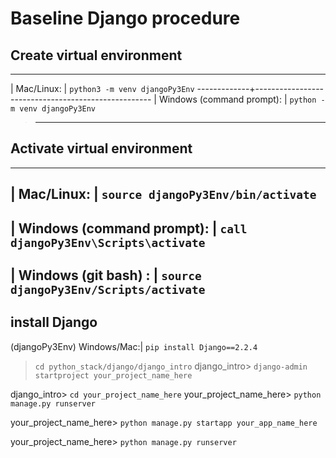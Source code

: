 # Baseline Django procedure

## Create virtual environment

---

| Mac/Linux: | `python3 -m venv djangoPy3Env`
-------------+----------------------------------------------------
| Windows (command prompt): | `python -m venv djangoPy3Env`

> ---

## Activate virtual environment

---

## | Mac/Linux: | `source djangoPy3Env/bin/activate`

## | Windows (command prompt): | `call djangoPy3Env\Scripts\activate`

## | Windows (git bash) : | `source djangoPy3Env/Scripts/activate`

## install Django

(djangoPy3Env) Windows/Mac:| `pip install Django==2.2.4`

 <!-- 1. With our Django virtual environment activated, create a new Django project. First navigate to where you want the project to be saved (for these first few assignments, that will be the python_stack/django/django_intro folder). Then run this command, specifying a project name of our choosing: -->

> `cd python_stack/django/django_intro`
> django_intro> `django-admin startproject your_project_name_here`

<!-- Navigate into the folder that was just created. A new Django project has just been created--let's run it! -->

django_intro> `cd your_project_name_here`
your_project_name_here> `python manage.py runserver`

<!-- 2. For every app we want to add to our project, we'll do the following: -->

your_project_name_here> `python manage.py startapp your_app_name_here`

<!-- The apps in a project CANNOT have the same name as the project. -->

<!-- 3. Let's run our app again and check it out at localhost:8000/. Whew. We've done it! -->

your_project_name_here> `python manage.py runserver`
